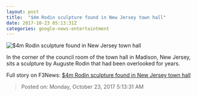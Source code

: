 ```yaml
---
layout: post
title:  "$4m Rodin sculpture found in New Jersey town hall"
date: 2017-10-23 05:13:31Z
categories: google-news-entertaintment
---
```


![$4m Rodin sculpture found in New Jersey town hall](http://cdn.cnn.com/cnnnext/dam/assets/171021183330-napoleon-bust-2-super-tease.jpg)

In the corner of the council room of the town hall in Madison, New Jersey, sits a sculpture by Auguste Rodin that had been overlooked for years.


Full story on F3News: [$4m Rodin sculpture found in New Jersey town hall](http://www.f3nws.com/n/daBcx)

> Posted on: Monday, October 23, 2017 5:13:31 AM
